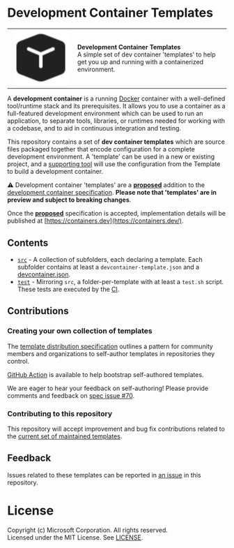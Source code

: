 # Development Container Templates

<table style="width: 100%; border-style: none;"><tr>
<td style="width: 140px; text-align: center;"><a href="https://github.com/devcontainers"><img width="128px" src="https://raw.githubusercontent.com/microsoft/fluentui-system-icons/78c9587b995299d5bfc007a0077773556ecb0994/assets/Cube/SVG/ic_fluent_cube_32_filled.svg" alt="devcontainers organization logo"/></a></td>
<td>
<strong>Development Container Templates</strong><br />
A simple set of dev container 'templates' to help get you up and running with a containerized environment.
</td>
</tr></table>


A **development container** is a running [Docker](https://www.docker.com) container with a well-defined tool/runtime stack and its prerequisites. It allows you to use a container as a full-featured development environment which can be used to run an application, to separate tools, libraries, or runtimes needed for working with a codebase, and to aid in continuous integration and testing.

This repository contains a set of **dev container templates** which are source files packaged together that encode configuration for a complete development environment. A 'template' can be used in a new or existing project, and a [supporting tool](https://containers.dev/supporting) will use the configuration from the Template to build a development container.

⚠️ Development container 'templates' are a
[**proposed**](https://github.com/devcontainers/spec/blob/main/proposals/devcontainer-templates.md) addition to the
[development container specification](https://containers.dev/implementors/spec/). **Please note that 'templates' are in
preview and subject to breaking changes**.

Once the [**proposed**](https://github.com/devcontainers/spec/blob/main/proposals/devcontainer-templates.md)
specification is accepted, implementation details will be published at
[https://containers.dev](https://containers.dev/).

## Contents
 
-   [`src`](src) - A collection of subfolders, each declaring a template. Each subfolder contains at least a
    `devcontainer-template.json` and a [devcontainer.json](https://containers.dev/implementors/json_reference/).
-   [`test`](test) - Mirroring `src`, a folder-per-template with at least a `test.sh` script. These tests are executed by the [CI](https://github.com/devcontainers/templates/blob/main/.github/workflows/test-pr.yaml).

## Contributions

### Creating your own collection of templates

The [template distribution specification](https://github.com/devcontainers/spec/blob/main/proposals/devcontainer-templates-distribution.md) outlines a pattern for community members and organizations to self-author templates in repositories they control.

[GitHub Action](https://github.com/devcontainers/action) is available to help bootstrap self-authored templates.

We are eager to hear your feedback on self-authoring!  Please provide comments and feedback on [spec issue #70](https://github.com/devcontainers/spec/issues/70).

### Contributing to this repository

This repository will accept improvement and bug fix contributions related to the
[current set of maintained templates](./src).

## Feedback

Issues related to these templates can be reported in [an issue](https://github.com/devcontainers/templates/issues) in this repository.

# License
Copyright (c) Microsoft Corporation. All rights reserved. <br />
Licensed under the MIT License. See [LICENSE](LICENSE).